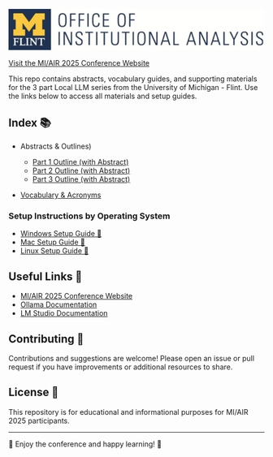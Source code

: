 <p align="center">
  <img src="images/logo_IA.jpg" alt="Conference Logo" width="1000"/>
</p>

[Visit the MI/AIR 2025 Conference Website](https://sites.google.com/miair.org/miair2023/home)

This repo contains abstracts, vocabulary guides, and supporting materials for the 3 part Local LLM series from the University of Michigan - Flint. Use the links below to access all materials and setup guides.

## Index 📚

- Abstracts & Outlines)
  - [Part 1 Outline (with Abstract)](abstracts/part1_outline.md)
  - [Part 2 Outline (with Abstract)](abstracts/part2_outline.md)
  - [Part 3 Outline (with Abstract)](abstracts/part3_outline.md)

- [Vocabulary & Acronyms](docs/vocabulary_and_acronyms.md)

### Setup Instructions by Operating System
- [Windows Setup Guide 🦟](setup/WINDOWS_SETUP.md)
- [Mac Setup Guide 🍏](setup/MAC_SETUP.md)
- [Linux Setup Guide 🐧](setup/LINUX_SETUP.md)

## Useful Links 🔗

- [MI/AIR 2025 Conference Website](https://sites.google.com/miair.org/miair2023/home)
- [Ollama Documentation](https://github.com/ollama/ollama/tree/main/docs)
- [LM Studio Documentation](https://lmstudio.ai/docs/app)

## Contributing 🤝

Contributions and suggestions are welcome! Please open an issue or pull request if you have improvements or additional resources to share.

## License 📜

This repository is for educational and informational purposes for MI/AIR 2025 participants.

---

🎉 Enjoy the conference and happy learning! 🎉
